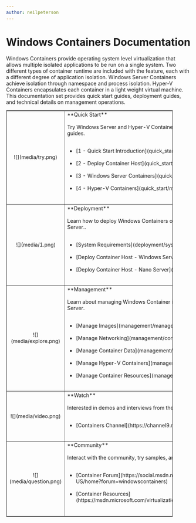 ```yaml
---
author: neilpeterson
---
```


# Windows Containers Documentation

Windows Containers provide operating system level virtualization that allows multiple isolated applications to be run on a single system. Two different types of container runtime are included with the feature, each with a different degree of application isolation. Windows Server Containers achieve isolation through namespace and process isolation. Hyper-V Containers encapsulates each container in a light weight virtual machine. This documentation set provides quick start guides, deployment guides, and technical details on management operations.

<table border="1" style="background-color:FFFFCC;border-collapse:collapse;border:1px solid FFCC00;color:000000;width:90%" cellpadding="25" cellspacing="5">
<tr>
<td ><center>![](media/try.png)</center></td>
<td>**Quick Start**<br /><br />
Try Windows Server and Hyper-V Containers by using the following quick start guides.<br /><br />
<ul>
<li>[1 - Quick Start Introduction](quick_start/quick_start.md)<br /><br /></li>
<li>[2 - Deploy Container Host](quick_start/quick_start_configure_host.md)<br /><br /></li>
<li>[3 - Windows Server Containers](quick_start/manage_docker.md)<br /><br /></li>
<li>[4 - Hyper-V Containers](quick_start/manage_docker_hyperv.md)<br /><br /></li>
</ul>
</td>
</tr>
<tr>
<td ><center>![](media/1.png)</center></td>
<td>**Deployment**<br /><br />
Learn how to deploy Windows Containers on Windows Server 2016 and Nano Server..<br /><br />
<ul>
<li>[System Requirements](deployment/system_requirements.md)<br /><br /></li>
<li>[Deploy Container Host - Windows Server](deployment/deployment.md)<br /><br /></li>
<li>[Deploy Container Host - Nano Server](deployment/deployment_nano.md)<br /><br /></li>

</ul>
</td>
</tr>

<tr>
<td ><center>![](media/explore.png)</center></td>
<td>**Management**<br /><br />
Learn about managing Windows Container in Windows Server 2016 and Nano Server.<br /><br />
<ul>
<li>[Manage Images](management/manage_images.md)<br /><br /></li>
<li>[Manage Networking](management/container_networking.md)<br /><br /></li>
<li>[Manage Container Data](management/manage_data.md)<br /><br /></li>
<li>[Manage Hyper-V Containers](management/hyperv_container.md)<br /><br /></li>
<li>[Manage Container Resources](management/manage_resources.md)<br /><br /></li>
</ul>
</td>
</tr>
<tr>
<td ><center>![](media/video.png)</center></td>
<td>**Watch**<br /><br />
Interested in demos and interviews from the Windows Container team?<br /><br />
<ul>
<li>[Containers Channel](https://channel9.msdn.com/Blogs/containers)</li>
</ul>
<br />
</td>
</tr>
<tr>
<td ><center>![](media/question.png)</center></td>
<td>**Community**<br /><br />
Interact with the community, try samples, and find additional resources.<br /><br />
<ul>
<li>[Container Forum](https://social.msdn.microsoft.com/Forums/en-US/home?forum=windowscontainers)<br /><br /></li>
<li>[Container Resources](https://msdn.microsoft.com/virtualization/community/community_overview)<br /><br /></li>
</ul>
</td>
</tr>
</table>

